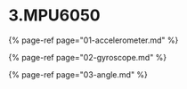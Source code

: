 # 3.MPU6050

{% page-ref page="01-accelerometer.md" %}

{% page-ref page="02-gyroscope.md" %}

{% page-ref page="03-angle.md" %}



